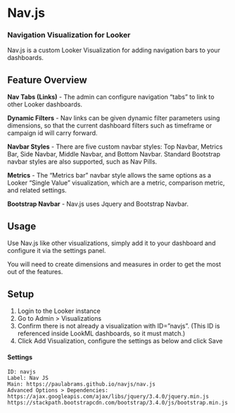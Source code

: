 # Nav.js
### Navigation Visualization for Looker
Nav.js is a custom Looker Visualization for adding navigation bars to your dashboards.

## Feature Overview
**Nav Tabs (Links)** - The admin can configure navigation “tabs” to link to other Looker dashboards. 

**Dynamic Filters** - Nav links can be given dynamic filter parameters using dimensions, so that the current dashboard filters such as timeframe or campaign id will carry forward.

**Navbar Styles** - There are five custom navbar styles: Top Navbar, Metrics Bar, Side Navbar, Middle Navbar, and Bottom Navbar. Standard Bootstrap navbar styles are also supported, such as Nav Pills.

**Metrics** - The “Metrics bar” navbar style allows the same options as a Looker “Single Value” visualization, which are a metric, comparison metric, and related settings.

**Bootstrap Navbar** - Nav.js uses Jquery and Bootstrap Navbar.

## Usage
Use Nav.js like other visualizations, simply add it to your dashboard and configure it via the settings panel. 

You will need to create dimensions and measures in order to get the most out of the features.

## Setup
1. Login to the Looker instance
2. Go to Admin > Visualizations
3. Confirm there is not already a visualization with ID=”navjs”. (This ID is referenced inside LookML dashboards, so it must match.)
4. Click Add Visualization, configure the settings as below and click Save

#### Settings
```
ID: navjs
Label: Nav JS
Main: https://paulabrams.github.io/navjs/nav.js 
Advanced Options > Dependencies:
https://ajax.googleapis.com/ajax/libs/jquery/3.4.0/jquery.min.js
https://stackpath.bootstrapcdn.com/bootstrap/3.4.0/js/bootstrap.min.js 
